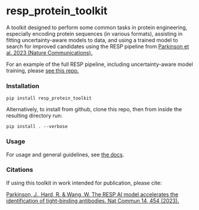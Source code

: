 # resp_protein_toolkit

A toolkit designed to perform some common tasks in protein
engineering, especially encoding protein sequences (in various
formats), assisting in fitting uncertainty-aware models to
data, and using a trained model to search for improved candidates
using the RESP pipeline from [Parkinson et al. 2023 (Nature
Communications).](https://www.nature.com/articles/s41467-023-36028-8)

For an example of the full RESP pipeline, including uncertainty-aware
model training, please [see this repo.](https://github.com/Wang-lab-UCSD/RESP)

### Installation
```
pip install resp_protein_toolkit
```
Alternatively, to install from github, clone this repo, then
from inside the resulting directory run:
```
pip install . --verbose
```


### Usage

For usage and general guidelines, see [the docs](https://resp-protein-toolkit.readthedocs.io/en/latest/).


### Citations

If using this toolkit in work intended for publication, please cite:

[Parkinson, J., Hard, R. & Wang, W. The RESP AI model accelerates the identification of tight-binding antibodies.
Nat Commun 14, 454 (2023).](https://doi.org/10.1038/s41467-023-36028-8)
